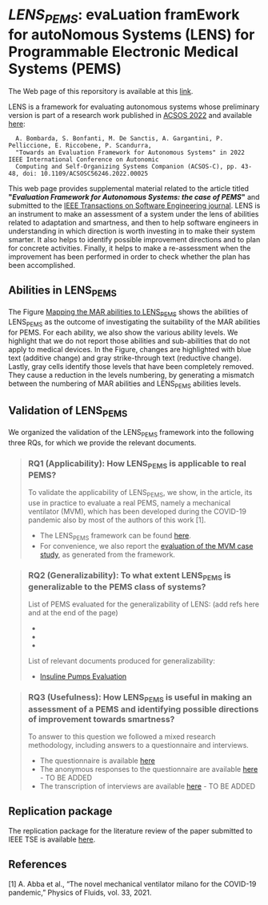 # *LENS<sub>PEMS</sub>*: evaLuation framEwork for autoNomous Systems (LENS) for Programmable Electronic Medical Systems (PEMS)

The Web page of this reporsitory is available at this [link](https://martins83.github.io/LENS/).

LENS is a framework for evaluating autonomous systems whose preliminary version is part of a research work published in [ACSOS 2022](https://2022.acsos.org/) and available [here](https://ieeexplore.ieee.org/abstract/document/9935081):

      A. Bombarda, S. Bonfanti, M. De Sanctis, A. Gargantini, P. Pelliccione, E. Riccobene, P. Scandurra, 
      "Towards an Evaluation Framework for Autonomous Systems" in 2022 IEEE International Conference on Autonomic 
      Computing and Self-Organizing Systems Companion (ACSOS-C), pp. 43-48, doi: 10.1109/ACSOSC56246.2022.00025

This web page provides supplemental material related to the article titled **"_Evaluation Framework for Autonomous Systems: the case of PEMS_"** and submitted to the [IEEE Transactions on Software Engineering journal](https://ieeexplore.ieee.org/xpl/aboutJournal.jsp?punumber=32). LENS is an instrument to make an assessment of a system under the lens of abilities related to adaptation and smartness, and then to help software engineers in understanding in which direction is worth investing in to make their system smarter. It also helps to identify possible improvement directions and to plan for concrete activities. Finally, it helps to make a re-assessment when the improvement has been performed in order to check whether the plan has been accomplished.

## **Abilities in LENS<sub>PEMS</sub>** 
The Figure [Mapping the MAR abilities to LENS<sub>PEMS</sub>](https://github.com/Martins83/LENS/blob/main/Mapping%20table%20MAR%20LENS_PEMS.pdf) shows the abilities of LENS<sub>PEMS</sub> as the outcome of investigating the suitability of the MAR abilities for PEMS. For each ability, we also show the various ability levels. We highlight that we do not report those abilities and sub-abilities that do not apply to medical devices.
In the Figure, changes are highlighted with blue text (additive change) and gray strike-through text (reductive change). Lastly, gray cells identify those levels that have been completely removed. They cause a reduction in the levels numbering, by generating a mismatch between the numbering of MAR abilities and LENS<sub>PEMS</sub> abilities levels. 

## **Validation of LENS<sub>PEMS</sub>** 
We organized the validation of the LENS<sub>PEMS</sub> framework into the following three RQs, for which we provide the relevant documents.

> ### **RQ1 (Applicability):** How LENS<sub>PEMS</sub> is applicable to real PEMS?
> To validate the applicability of LENS<sub>PEMS</sub>, we show, in the article, its use in practice to evaluate a real PEMS, namely a mechanical ventilator (MVM), which has been developed during the COVID-19 pandemic also by most of the authors of this work [1].
> * The LENS<sub>PEMS</sub> framework can be found [here](https://foselab.github.io/LENS4PEMS/).
> * For convenience, we also report the [evaluation of the MVM case study](), as generated from the framework.
>   

> ### **RQ2 (Generalizability):** To what extent LENS<sub>PEMS</sub> is generalizable to the PEMS class of systems?
>
> List of PEMS evaluated for the generalizability of LENS: (add refs here and at the end of the page)
>
> *
> *
> *
>
> List of relevant documents produced for generalizability:
 >
 > * [Insuline Pumps Evaluation](https://github.com/Martins83/LENS/blob/main/LENS_INSULINE_PUMP_GSSI.docx)


> ### **RQ3 (Usefulness):** How LENS<sub>PEMS</sub> is useful in making an assessment of a PEMS and identifying possible directions of improvement towards smartness?
> To answer to this question we followed a mixed research methodology, including answers to a questionnaire and interviews.
> * The questionnaire is available [here](https://github.com/Martins83/LENS/blob/main/LENS4PEMS%20-%20Google%20Forms.pdf)
> * The anonymous responses to the questionnaire are available [here]() - TO BE ADDED
> * The transcription of interviews are available [here]() - TO BE ADDED


## **Replication package** 
The replication package for the literature review of the paper submitted to IEEE TSE is available [here](https://github.com/Martins83/LENS/blob/main/Literature_Review_Replication_Package.zip). 


## **References** 
[1] A. Abba et al., “The novel mechanical ventilator milano for the COVID-19 pandemic,” Physics of Fluids, vol. 33, 2021.



